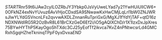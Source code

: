 $START$Rnr59t6iJAw2cyILOZRbJY3Ybkp0JsVyUweLYad7y21YwHUiUIlCW6+0OFkNZ4exNvYUvuz6AvVHjoCDxdSA9SNwawKxHwCMjLqLrl1bW0ZNJWRsJlwYLYdGSVncnLFs2qvvwAXDLZnnanRuTpriGxG/MgXJ1fYdYjTAF+qtD16zNDXNWdIRG5R2OzBvR8L61BrCXzGeD6Ef2i/iO5gAQIXChD/r1X1IzxDxJpXres75BYwHYThP5KayOgoShTXdc3CJ25yEofTf2ikvca7KvZ4nPNtwcsrLd4GMCRxhSgqHZheTkninqTPpF0yxDvxa$END$